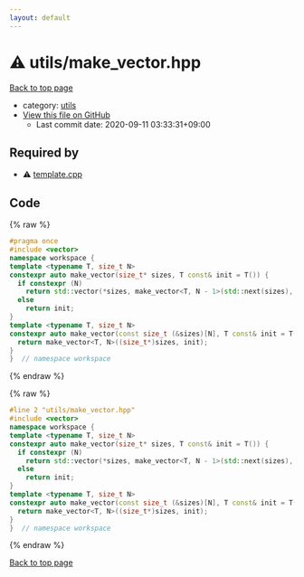 ```yaml
---
layout: default
---
```


<!-- mathjax config similar to math.stackexchange -->
<script type="text/javascript" async
  src="https://cdnjs.cloudflare.com/ajax/libs/mathjax/2.7.5/MathJax.js?config=TeX-MML-AM_CHTML">
</script>
<script type="text/x-mathjax-config">
  MathJax.Hub.Config({
    TeX: { equationNumbers: { autoNumber: "AMS" }},
    tex2jax: {
      inlineMath: [ ['$','$'] ],
      processEscapes: true
    },
    "HTML-CSS": { matchFontHeight: false },
    displayAlign: "left",
    displayIndent: "2em"
  });
</script>

<script type="text/javascript" src="https://cdnjs.cloudflare.com/ajax/libs/jquery/3.4.1/jquery.min.js"></script>
<script src="https://cdn.jsdelivr.net/npm/jquery-balloon-js@1.1.2/jquery.balloon.min.js" integrity="sha256-ZEYs9VrgAeNuPvs15E39OsyOJaIkXEEt10fzxJ20+2I=" crossorigin="anonymous"></script>
<script type="text/javascript" src="../../assets/js/copy-button.js"></script>
<link rel="stylesheet" href="../../assets/css/copy-button.css" />


# :warning: utils/make_vector.hpp

<a href="../../index.html">Back to top page</a>

* category: <a href="../../index.html#2b3583e6e17721c54496bd04e57a0c15">utils</a>
* <a href="{{ site.github.repository_url }}/blob/master/utils/make_vector.hpp">View this file on GitHub</a>
    - Last commit date: 2020-09-11 03:33:31+09:00




## Required by

* :warning: <a href="../template.cpp.html">template.cpp</a>


## Code

<a id="unbundled"></a>
{% raw %}
```cpp
#pragma once
#include <vector>
namespace workspace {
template <typename T, size_t N>
constexpr auto make_vector(size_t* sizes, T const& init = T()) {
  if constexpr (N)
    return std::vector(*sizes, make_vector<T, N - 1>(std::next(sizes), init));
  else
    return init;
}
template <typename T, size_t N>
constexpr auto make_vector(const size_t (&sizes)[N], T const& init = T()) {
  return make_vector<T, N>((size_t*)sizes, init);
}
}  // namespace workspace

```
{% endraw %}

<a id="bundled"></a>
{% raw %}
```cpp
#line 2 "utils/make_vector.hpp"
#include <vector>
namespace workspace {
template <typename T, size_t N>
constexpr auto make_vector(size_t* sizes, T const& init = T()) {
  if constexpr (N)
    return std::vector(*sizes, make_vector<T, N - 1>(std::next(sizes), init));
  else
    return init;
}
template <typename T, size_t N>
constexpr auto make_vector(const size_t (&sizes)[N], T const& init = T()) {
  return make_vector<T, N>((size_t*)sizes, init);
}
}  // namespace workspace

```
{% endraw %}

<a href="../../index.html">Back to top page</a>

